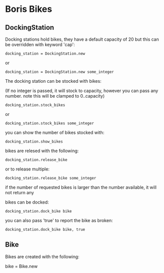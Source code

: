 # Boris Bikes

DockingStation
---------

Docking stations hold bikes, they have a default capacity of 20 but this can be overridden with keyword 'cap':

    docking_station = DockingStation.new

or

    docking_station = DockingStation.new some_integer
    
The docking station can be stocked with bikes:

(If no integer is passed, it will stock to capacity, however you can pass any number. note this will be clamped to 0..capacity)

    docking_station.stock_bikes
    
or

    docking_station.stock_bikes some_integer

you can show the number of bikes stocked with:

    docking_station.show_bikes
    
bikes are relesed with the following:

    docking_station.release_bike
    
or to release multiple:

    docking_station.release_bike some_integer
    
if the number of requested bikes is larger than the number available, it will not return any

bikes can be docked:

    docking_station.dock_bike bike

you can also pass 'true' to report the bike as broken:

    docking_station.dock_bike bike, true


Bike
---------

Bikes are created with the following:

  bike = Bike.new

